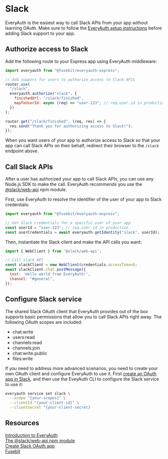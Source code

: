 # Slack

EveryAuth is the easiest way to call Slack APIs from your app without learning OAuth. Make sure to follow the [EveryAuth setup instructions](../README.md) before adding Slack support to your app.

## Authorize access to Slack

Add the following route to your Express app using EveryAuth middleware:

```javascript
import everyauth from "@fusebit/everyauth-express";

// Add support for users to authorize access to Slack APIs
router.use(
  "/slack",
  everyauth.authorize("slack", {
    finishedUrl: "/slack/finished",
    mapToUserId: async (req) => "user-123", // req.user.id in production
  })
);

router.get("/slack/finished", (req, res) => {
  res.send("Thank you for authorizing access to Slack!");
});
```

When you want users of your app to authorize access to Slack so that your app can call Slack APIs on their behalf, redirect their browser to the `/slack` endpoint above.

## Call Slack APIs

After a user has authorized your app to call Slack APIs, you can use any Node.js SDK to make the call. EveryAuth recommends you use the [@slack/web-api](https://www.npmjs.com/package/@slack/web-api) npm module.

First, use EveryAuth to resolve the identifier of the user of your app to Slack credentials:

```javascript
import everyauth from "@fusebit/everyauth-express";

// Get Slack credentials for a specific user of your app
const userId = "user-123"; // req.user.id in production
const userCredentials = await everyauth.getIdentity("slack", userId);
```

Then, instantiate the Slack client and make the API calls you want:

```javascript
import { WebClient } from '@slack/web-api';

// Call Slack API
const slackClient = new WebClient(credentials.accessToken);
await slackClient.chat.postMessage({
  text: 'Hello world from EveryAuth!',
  channel: "#general",
});
```

## Configure Slack service

The shared Slack OAuth client that EveryAuth provides out of the box supports basic permissions that allow you to call Slack APIs right away. The following OAuth scopes are included:
* chat:write 
* users:read 
* channels:read 
* channels:join 
* chat:write.public 
* files:write

If you need to address more advanced scenarios, you need to create your own OAuth client and configure EveryAuth to use it. First [create an OAuth app in Slack](https://api.slack.com/authentication/basics), and then use the EveyAuth CLI to configure the Slack service to use it:

```bash
everyauth service set slack \
  --scope "{your-scopes}" \
  --clientId "{your-client-id}" \
  --clientSecret "{your-client-secret}
```

## Resources

[Introduction to EveryAuth](../README.md)  
[The @slack/web-api npm module](https://www.npmjs.com/package/@slack/web-api)  
[Create Slack OAuth app](https://api.slack.com/authentication/basics)  
[Fusebit](https://fusebit.io)
